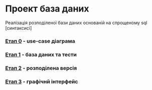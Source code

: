 # Проект база даних
Реалізація розподіленої бази даних основаній на спрощеному sql  [синтаксисі]
###  [Eтап 0] - use-case діаграма

###  [Eтап 1] - база даних та тести

###  [Eтап 2] - розподілена версія 

###  [Eтап 3] - графічнй інтерфейс

   [Eтап 0]: <https://github.com/joemccann/dillinger>
   [Eтап 1]: <https://github.com/joemccann/dillinger>
   [Eтап 2]: <https://github.com/joemccann/dillinger>
   [Eтап 3]: <https://github.com/joemccann/dillinger>
   [синтаксис]: <https://github.com/joemccann/dillinger>